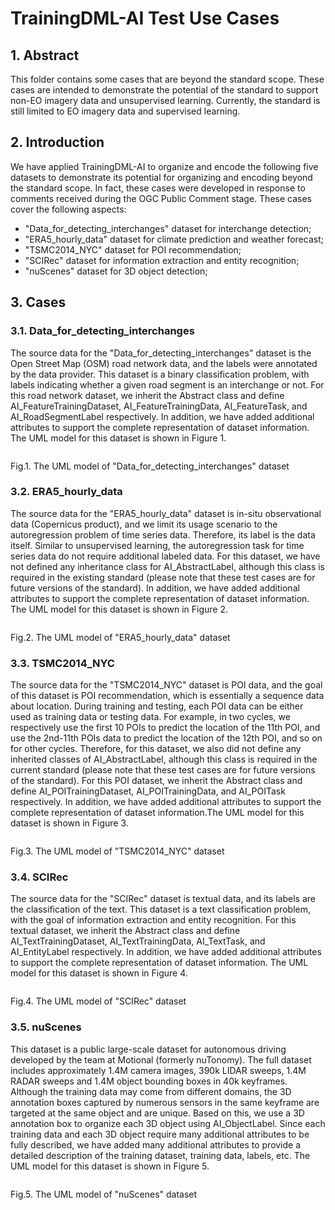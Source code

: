 # TrainingDML-AI Test Use Cases

## 1. Abstract

This folder contains some cases that are beyond the standard scope. These cases are intended to demonstrate the potential of the standard to support non-EO imagery data and unsupervised learning. Currently, the standard is still limited to EO imagery data and supervised learning.

## 2. Introduction

We have applied TrainingDML-AI to organize and encode the following five datasets to demonstrate its potential for organizing and encoding beyond the standard scope. In fact, these cases were developed in response to comments received during the OGC Public Comment stage. These cases cover the following aspects:

- "Data_for_detecting_interchanges" dataset for interchange detection;
- "ERA5_hourly_data" dataset for climate prediction and weather forecast;
- "TSMC2014_NYC" dataset for POI recommendation;
- "SCIRec" dataset for information extraction and entity recognition;
- "nuScenes" dataset for 3D object detection;

## 3. Cases

### 3.1. Data_for_detecting_interchanges

The source data for the "Data_for_detecting_interchanges" dataset is the Open Street Map (OSM) road network data, and the labels were annotated by the data provider. This dataset is a binary classification problem, with labels indicating whether a given road segment is an interchange or not. For this road network dataset, we inherit the Abstract class and define AI_FeatureTrainingDataset, AI_FeatureTrainingData, AI_FeatureTask, and AI_RoadSegmentLabel respectively. In addition, we have added additional attributes to support the complete representation of dataset information. The UML model for this dataset is shown in Figure 1.

<img src="images/Data_for_detecting_interchanges.jpg" title="" alt="" data-align="center">

Fig.1. The UML model of "Data_for_detecting_interchanges" dataset

### 3.2. ERA5_hourly_data

The source data for the "ERA5_hourly_data" dataset is in-situ observational data (Copernicus product), and we limit its usage scenario to the autoregression problem of time series data. Therefore, its label is the data itself. Similar to unsupervised learning, the autoregression task for time series data do not require additional labeled data. For this dataset, we have not defined any inheritance class for AI_AbstractLabel, although this class is required in the existing standard (please note that these test cases are for future versions of the standard). In addition, we have added additional attributes to support the complete representation of dataset information. The UML model for this dataset is shown in Figure 2.

<img src="images/ERA5_hourly_data.jpg" title="" alt="" data-align="center">

Fig.2. The UML model of "ERA5_hourly_data" dataset

### 3.3. TSMC2014_NYC

The source data for the "TSMC2014_NYC" dataset is POI data, and the goal of this dataset is POI recommendation, which is essentially a sequence data about location. During training and testing, each POI data can be either used as training data or testing data. For example, in two cycles, we respectively use the first 10 POIs to predict the location of the 11th POI, and use the 2nd-11th POIs data to predict the location of 
the 12th POI, and so on for other cycles. Therefore, for this dataset, we also did not define any inherited classes of AI_AbstractLabel, although this class is required in the current standard (please note that these test cases are for future versions of the standard). For this POI dataset, we inherit the Abstract class and define AI_POITrainingDataset, AI_POITrainingData, and AI_POITask respectively. In addition, we have added additional attributes to support the complete representation of dataset information.The UML model for this dataset is shown in Figure 3.

<img src="images/TSMC2014_NYC.jpg" title="" alt="" data-align="center">

Fig.3. The UML model of "TSMC2014_NYC" dataset

### 3.4. SCIRec

The source data for the "SCIRec" dataset is textual data, and its labels are the classification of the text. This dataset is a text classification problem, with the goal of information extraction and entity recognition. For this textual dataset, we inherit the Abstract class and define AI_TextTrainingDataset, AI_TextTrainingData, AI_TextTask, and AI_EntityLabel respectively. In addition, we have added additional attributes to support the complete representation of dataset information. The UML model for this dataset is shown in Figure 4.

<img src="images/SCIRec.jpg" title="" alt="" data-align="center">

Fig.4. The UML model of "SCIRec" dataset

### 3.5. nuScenes

This dataset is a public large-scale dataset for autonomous driving developed by the team at Motional (formerly nuTonomy). The full dataset includes approximately 1.4M camera images, 390k LIDAR sweeps, 1.4M RADAR sweeps and 1.4M object bounding boxes in 40k keyframes. Although the training data may come from different domains, the 3D annotation boxes captured by numerous sensors in the same keyframe are targeted at the same object and are unique. Based on this, we use a 3D annotation box to organize each 3D object using AI_ObjectLabel. Since each training data and each 3D object require many additional attributes to be fully described, we have added many additional attributes to provide a detailed description of the training dataset, training data, labels, etc. The UML model for this dataset is shown in Figure 5.

<img src="images/nuScenes.jpg" title="" alt="" data-align="center">

Fig.5. The UML model of "nuScenes" dataset
